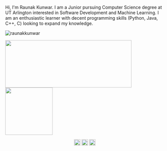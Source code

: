 <p>Hi, I'm Raunak Kunwar. I am a Junior pursuing Computer Science degree at UT Arlington interested in Software Development and Machine Learning. I am an enthusiastic learner with decent programming skills (Python, Java, C++, C) looking to expand my knowledge. </p>

<p align="left"> <img src="https://komarev.com/ghpvc/?username=raunakkunwar" alt="raunakkunwar" /> </p>

<p align = "left">
<img src = "https://github-readme-stats.vercel.app/api?username=raunakkunwar&count_private=true&show_icons=true&theme=synthwave"  width = "400" height = "150"/>
<img src = "https://github-readme-stats.vercel.app/api/top-langs/?username=raunakkunwar&layout=compact" height = "150"/>
</p>

<p align="center"
<a href="https://www.linkedin.com/in/raunak7/" target="_blank"><img align="center" src="https://cdn.jsdelivr.net/npm/simple-icons@3.0.1/icons/linkedin.svg" alt="raunak7" height="20" width="20" /></a>
<a href="https://www.facebook.com/raunak.kunwar.798" target="_blank"><img align="center" src="https://cdn.jsdelivr.net/npm/simple-icons@3.0.1/icons/facebook.svg" alt="raunak.kunwar.798" height="20" width="20" /></a>
  <a href="https://twitter.com/ronnie_begins" target="_blank"><img align="center" src="https://cdn.jsdelivr.net/npm/simple-icons@3.0.1/icons/twitter.svg" alt="ronnie_begins" height="20" width="20" /></a>
</p>
